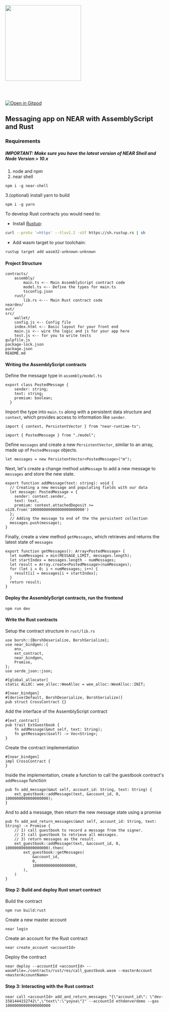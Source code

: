 <br />
<br />

<p>
<img src="https://nearprotocol.com/wp-content/themes/near-19/assets/img/logo.svg?t=1553011311" width="240">
</p>

<br />
<br />

[![Open in Gitpod](https://gitpod.io/button/open-in-gitpod.svg)](https://gitpod.io/#https://github.com/nearprotocol/ethdenver-workshop)

## Messaging app on NEAR with AssemblyScript and Rust
### Requirements
##### IMPORTANT: Make sure you have the latest version of NEAR Shell and Node Version > 10.x 
1. node and npm
2. near shell
```
npm i -g near-shell
```
3.(optional) install yarn to build
```
npm i -g yarn
```

To develop Rust contracts you would need to:
* Install [Rustup](https://rustup.rs/):
```bash
curl --proto '=https' --tlsv1.2 -sSf https://sh.rustup.rs | sh
```
* Add wasm target to your toolchain:
```bash
rustup target add wasm32-unknown-unknown
```

#### Project Structure
```
contracts/
    assembly/
        main.ts <-- Main AssemblyScript contract code
        model.ts <-- Define the types for main.ts 
        tsconfig.json
    rust/
        lib.rs <--- Main Rust contract code
neardev/
out/
src/
    wallet/
    config.js <-- Config file
    index.html <-- Basic layout for your front end
    main.js <-- wire the logic and js for your app here
    test.js <-- for you to write tests
gulpfile.js
package-lock.json
package.json
README.md
```

#### Writing the AssemblyScript contracts
Define the message type in `assembly/model.ts`
```
export class PostedMessage {
    sender: string;
    text: string;
    premium: boolean;
  }
```

Import the type into `main.ts` along with a persistent data structure and `context`, which provides access to information like `sender`.
```
import { context, PersistentVector } from "near-runtime-ts";

import { PostedMessage } from "./model";
```

Define `messages` and create a new `PersistentVector`, similar to an array, made up of `PostedMessage` objects.

```
let messages = new PersistentVector<PostedMessage>("m");
```

Next, let's create a change method `addMessage` to add a new message to `messages` and store the new state.

```
export function addMessage(text: string): void {
  // Creating a new message and populating fields with our data
  let message: PostedMessage = {
    sender: context.sender,
    text: text,
    premium: context.attachedDeposit >= u128.from('100000000000000000000000')
  };
  // Adding the message to end of the the persistent collection
  messages.push(message);
}
```

Finally, create a view method `getMessages`, which retrieves and returns the latest state of `messages`

```
export function getMessages(): Array<PostedMessage> {
  let numMessages = min(MESSAGE_LIMIT, messages.length);
  let startIndex = messages.length - numMessages;
  let result = Array.create<PostedMessage>(numMessages);
  for (let i = 0; i < numMessages; i++) {
    result[i] = messages[i + startIndex];
  }
  return result;
}
```

#### Deploy the AssemblyScript contracts, run the frontend
```
npm run dev
```

#### Write the Rust contracts 
Setup the contract structure in `rust/lib.rs`
```
use borsh::{BorshDeserialize, BorshSerialize};
use near_bindgen::{
    env,
    ext_contract,
    near_bindgen,
    Promise,
};
use serde_json::json;

#[global_allocator]
static ALLOC: wee_alloc::WeeAlloc = wee_alloc::WeeAlloc::INIT;

#[near_bindgen]
#[derive(Default, BorshDeserialize, BorshSerialize)]
pub struct CrossContract {}
```

Add the interface of the AssemblyScript contract
```
#[ext_contract]
pub trait ExtGuestbook {
    fn addMessage(&mut self, text: String);
    fn getMessages(&self) -> Vec<String>;
}
```

Create the contract implementation

```
#[near_bindgen]
impl CrossContract {
}
```

Inside the implementation, create a function to call the guestbook contract's `addMessage` function

```
pub fn add_message(&mut self, account_id: String, text: String) {
    ext_guestbook::addMessage(text, &account_id, 0, 1000000000000000000);
}
```

And to add a message, then return the new message state using a promise

```
pub fn add_and_return_messages(&mut self, account_id: String, text: String) -> Promise {
    // 1) call guestbook to record a message from the signer.
    // 2) call guestbook to retrieve all messages.
    // 3) return messages as the result.
    ext_guestbook::addMessage(text, &account_id, 0, 1000000000000000000).then(
        ext_guestbook::getMessages(
            &account_id,
            0,
            1000000000000000000,
        ),
    )
}
```

#### Step 2: Build and deploy Rust smart contract
Build the contract
```
npm run build:rust
```
Create a new master account
```
near login
```

Create an account for the Rust contract
```
near create_account <accountId>
```

Deploy the contract
```
near deploy --accountId <accountId> --wasmFile=./contracts/rust/res/call_guestbook.wasm --masterAccount <masterAccountName>
```

#### Step 3: Interacting with the Rust contract
```
near call <accountId> add_and_return_messages "{\"account_id\": \"dev-1581444152742\",\"text\":\"yoyoa\"}" --accountId ethdenverdemo --gas 10000000000000000000
```
